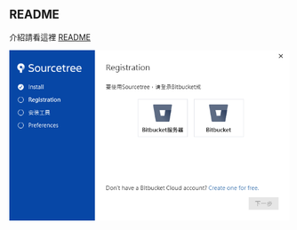 ## README

介紹請看這裡 [README](SourceTreePortable/README.md)

![image_2.png](SourceTreePortable/Other/Readme/images/image_2.png)
